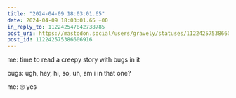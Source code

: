 ```yaml
---
title: "2024-04-09 18:03:01.65"
date: 2024-04-09 18:03:01.65 +00
in_reply_to: 112242547842738785
post_uri: https://mastodon.social/users/gravely/statuses/112242575386606916
post_id: 112242575386606916
---
```

me: time to read a creepy story with bugs in it

bugs: ugh, hey, hi, so, uh, am i in that one?

me: 🙄 yes


